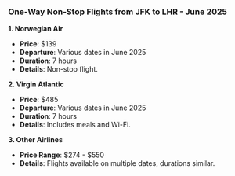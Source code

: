 ### One-Way Non-Stop Flights from JFK to LHR - June 2025

**1. Norwegian Air**  
- **Price**: $139  
- **Departure**: Various dates in June 2025  
- **Duration**: 7 hours  
- **Details**: Non-stop flight.

**2. Virgin Atlantic**  
- **Price**: $485  
- **Departure**: Various dates in June 2025  
- **Duration**: 7 hours  
- **Details**: Includes meals and Wi-Fi.

**3. Other Airlines**  
- **Price Range**: $274 - $550  
- **Details**: Flights available on multiple dates, durations similar.